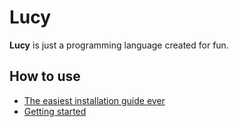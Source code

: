# Lucy

**Lucy** is just a programming language created for fun.

## How to use

* [The easiest installation guide ever](https://github.com/Victor2043/Lucy_language_demo/blob/main/docs/Installation-guide.md)
* [Getting started](https://github.com/Victor2043/Lucy_language_demo/blob/main/docs/getting-started.md)







